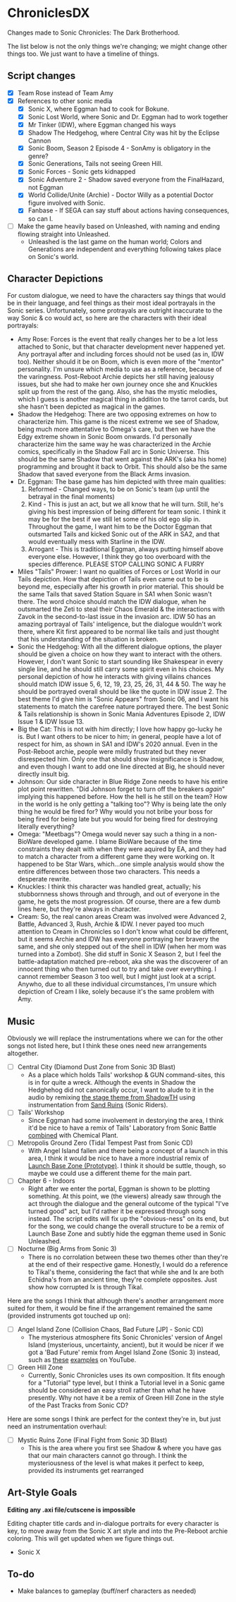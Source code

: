 # ChroniclesDX
Changes made to Sonic Chronicles: The Dark Brotherhood.

The list below is not the only things we're changing; we might change other things too. We just want to have a timeline of things.

## Script changes

- [X] Team Rose instead of Team Amy
- [X] References to other sonic media
  - [X] Sonic X, where Eggman had to cook for Bokune.
  - [X] Sonic Lost World, where Sonic and Dr. Eggman had to work together
  - [X] Mr Tinker (IDW), where Eggman changed his ways
  - [X] Shadow The Hedgehog, where Central City was hit by the Eclipse Cannon
  - [X] Sonic Boom, Season 2 Episode 4 - SonAmy is obligatory in the genre?
  - [X] Sonic Generations, Tails not seeing Green Hill.
  - [X] Sonic Forces - Sonic gets kidnapped
  - [X] Sonic Adventure 2 - Shadow saved everyone from the FinalHazard, not Eggman
  - [X] World Collide/Unite (Archie) - Doctor Willy as a potential Doctor figure involved with Sonic.
  - [X] Fanbase - If SEGA can say stuff about actions having consequences, so can I.
- [ ] Make the game heavily based on Unleashed, with naming and ending flowing straight into Unleashed.
  - Unleashed is the last game on the human world; Colors and Generations are independent and everything following takes place on Sonic's world.

## Character Depictions

For custom dialogue, we need to have the characters say things that would be in their language, and feel things as their most ideal portrayals in the Sonic series. Unfortunately, some protrayals are outright inaccurate to the way Sonic & co would act, so here are the characters with their ideal portrayals:

- Amy Rose: Forces is the event that really changes her to be a lot less attached to Sonic, but that character development never happened yet. Any portrayal after and including forces should not be used (as in, IDW too). Neither should it be on Boom, which is even more of the "mentor" personality. I'm unsure which media to use as a reference, because of the varingness. Post-Reboot Archie depicts her still having jealousy issues, but she had to make her own journey once she and Knuckles split up from the rest of the gang. Also, she has the mystic melodies, which I guess is another magical thing in addition to the tarrot cards, but she hasn't been depicted as magical in the games.
- Shadow the Hedgehog: There are two opposing extremes on how to characterize him. This game is the nicest extreme we see of Shadow, being much more attentative to Omega's care, but then we have the Edgy extreme shown in Sonic Boom onwards. I'd personally characterize him the same way he was characterized in the Archie comics, specifically in the Shadow Fall arc in Sonic Universe. This should be the same Shadow that went against the ARK's (aka his home) programming and brought it back to Orbit. This should also be the same Shadow that saved everyone from the Black Arms invasion. 
- Dr. Eggman: The base game has him depicted with three main qualities:
  1. Reformed - Changed ways, to be on Sonic's team (up until the betrayal in the final moments)
  2. Kind - This is just an act, but we all know that he will turn. Still, he's giving his best impression of being different for team sonic. I think it may be for the best if we still let some of his old ego slip in. Throughout the game, I want him to be the Doctor Eggman that outsmarted Tails and kicked Sonic out of the ARK in SA2, and that would eventually mess with Starline in the IDW.
  3. Arrogant - This is traditional Eggman, always putting himself above everyone else. However, I think they go too overboard with the species difference. PLEASE STOP CALLING SONIC A FURRY
- Miles "Tails" Prower: I want no qualities of Forces or Lost World in our Tails depiction. How that depiction of Tails even came out to be is beyond me, especially after his growth in prior material. This should be the same Tails that saved Station Square in SA1 when Sonic wasn't there. The word choice should match the IDW dialogue, when he outsmarted the Zeti to steal their Chaos Emerald & the interactions with Zavok in the second-to-last issue in the invasion arc. IDW 50 has an amazing portrayal of Tails' inteligence, but the dialogue wouldn't work there, where Kit first appeared to be normal like tails and just thought that his understanding of the situation is broken.
- Sonic the Hedgehog: With all the different dialogue options, the player should be given a choice on how they want to interact with the others. However, I don't want Sonic to start sounding like Shakespear in every single line, and he should still carry some spirit even in his choices. My personal depiction of how he interacts with giving villains chances should match IDW issue 5, 6, 12, 19, 23, 25, 26, 31, 44 & 50. The way he should be portrayed overall should be like the quote in IDW issue 2. The best theme I'd give him is "Sonic Appears" from Sonic 06, and I want his statements to match the carefree nature portrayed there. The best Sonic & Tails relationship is shown in Sonic Mania Adventures Episode 2, IDW Issue 1 & IDW Issue 13.
- Big the Cat: This is not with him directly; I love how happy go-lucky he is. But I want others to be nicer to him; in general, people have a lot of respect for him, as shown in SA1 and IDW's 2020 annual. Even in the Post-Reboot archie, people were mildly frustrated but they never disrespected him. Only one that should show insignificance is Shadow, and even though I want to add one line directed at Big, he should never directly insult big.
- Johnson: Our side character in Blue Ridge Zone needs to have his entire plot point rewritten. "Did Johnson forget to turn off the breakers *again*" implying this happened before. How the hell is he still on the team? How in the world is he only getting a "talking too"? Why is being late the only thing he would be fired for? Why would you not bribe your boss for being fired for being late but you would for being fired for destroying literally everything?
- Omega: "Meetbags"? Omega would never say such a thing in a non-BioWare developed game. I blame BioWare because of the time constraints they dealt with when they were aquired by EA, and they had to match a character from a different game they were working on. It happened to be Star Wars, which...one simple analysis would show the entire differences between those two characters. This needs a desperate rewrite.
- Knuckles: I think this character was handled great, actually; his stubbornness shows through and through, and out of everyone in the game, he gets the most progression. Of course, there are a few dumb lines here, but they're always in character.
- Cream: So, the real canon areas Cream was involved were Advanced 2, Battle, Advanced 3, Rush, Archie & IDW. I never payed too much attention to Cream in Chronicles so I don't know what could be different, but it seems Archie and IDW has everyone portraying her bravery the same, and she only stepped out of the shell in IDW (when her mom was turned into a Zombot). She did stuff in Sonic X Season 2, but I feel the battle-adaptation matched pre-reboot, aka she was the discoverer of an innocent thing who then turned out to try and take over everything. I cannot remember Season 3 too well, but I might just look at a script. Anywho, due to all these individual circumstances, I'm unsure which depiction of Cream I like, solely because it's the same problem with Amy.

## Music

Obviously we will replace the instrumentations where we can for the other songs not listed here, but I think these ones need new arrangements altogether.

- [ ] Central City (Diamond Dust Zone from Sonic 3D Blast)
  - As a place which holds Tails' workshop & GUN command-sites, this is in for quite a wreck. Although the events in Shadow the Hedghehog did not canonically occur, I want to alude to it in the audio by remixing [the stage theme from ShadowTH](https://www.youtube.com/watch?v=v9G0BcwUf6o) using instrumentation from [Sand Ruins](https://www.youtube.com/watch?v=ZQEUNrR0F2c) (Sonic Riders).
- [ ] Tails' Workshop
  - Since Eggman had some involvement in destorying the area, I think it'd be nice to have a remix of Tails' Laboratory from Sonic Battle [combined](https://www.youtube.com/watch?v=p3m1y13hmqg) with Chemical Plant.
- [ ] Metropolis Ground Zero (Tidal Tempest Past from Sonic CD)
  - With Angel Island fallen and there being a concept of a launch in this area, I think it would be nice to have a more industrial remix of [Launch Base Zone (Prototype)](https://www.youtube.com/watch?v=h8zj8tbKvy0). I think it should be suttle, though, so maybe we could use a different theme for the main part.
- [ ] Chapter 6 - Indoors
  - Right after we enter the portal, Eggman is shown to be plotting something. At this point, we (the viewers) already saw through the act through the dialogue and the general outcome of the typical "I've turned good" act, but I'd rather it be expressed through song instead. The script edits will fix up the "obvious-ness" on its end, but for the song, we could change the overall structure to be a remix of Launch Base Zone and subtly hide the eggman theme used in Sonic Unleashed.
- [ ] Nocturne (Big Arms from Sonic 3)
  - There is no corrolation between these two themes other than they're at the end of their respective game. Honestly, I would do a reference to Tikal's theme, considering the fact that while she and Ix are both Echidna's from an ancient time, they're complete opposites. Just show how corrupted Ix is through Tikal.

Here are the songs I think that although there's another arrangement more suited for them, it would be fine if the arrangement remained the same (provided instruments got touched up on):

- [ ] Angel Island Zone (Collision Chaos, Bad Future [JP] - Sonic CD)
  - The mysterious atmosphere fits Sonic Chronicles' version of Angel Island (mysterious, uncertainty, ancient), but it would be nicer if we got a 'Bad Future' remix from Angel Island Zone (Sonic 3) instead, such as [these](https://www.youtube.com/watch?v=4TnnXNI-_uQ) [examples](https://youtu.be/66cwXfmPjSI) on YouTube.
- [ ] Green Hill Zone
  - Currently, Sonic Chronicles uses its own composition. It fits enough for a "Tutorial" type level, but I think a Tutorial level in a Sonic game should be considered an easy stroll rather than what he have presently. Why not have it be a remix of Green Hill Zone in the style of the Past Tracks from Sonic CD?

Here are some songs I think are perfect for the context they're in, but just need an instrumentation overhaul:

- [ ] Mystic Ruins Zone (Final Fight from Sonic 3D Blast)
  - This is the area where you first see Shadow & where you have gas that our main characters cannot go through. I think the mysteriousness of the level is what makes it perfect to keep, provided its instruments get rearranged

## Art-Style Goals

**Editing any .axi file/cutscene is impossible**

Editing chapter title cards and in-dialogue portraits for every character is key, to move away from the Sonic X art style and into the Pre-Reboot archie coloring. This will get updated when we figure things out.

- Sonic X

## To-do
- Make balances to gameplay (buff/nerf characters as needed)
